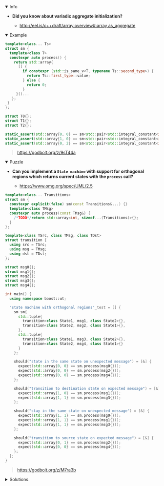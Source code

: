 <details open><summary>Info</summary><p>

* **Did you know about variadic aggregate initialization?**

  * http://eel.is/c++draft/array.overview#:array,as_aggregate

</p></details><details open><summary>Example</summary><p>

```cpp
template<class... Ts>
struct sm {
  template<class T>
  constexpr auto process() {
    return std::array{
      [] {
        if constexpr (std::is_same_v<T, typename Ts::second_type>) {
          return Ts::first_type::value;
        } else {
          return 0;
        }
     }()...
   };
 }
};

struct T0{};
struct T1{};
struct T2{};

static_assert(std::array{0, 0} == sm<std::pair<std::integral_constant<int, 1>, T1>, std::pair<std::integral_constant<int, 2>, T2>>{}.process<T0>());
static_assert(std::array{1, 0} == sm<std::pair<std::integral_constant<int, 1>, T1>, std::pair<std::integral_constant<int, 2>, T2>>{}.process<T1>());
static_assert(std::array{0, 2} == sm<std::pair<std::integral_constant<int, 1>, T1>, std::pair<std::integral_constant<int, 2>, T2>>{}.process<T2>());
```

> https://godbolt.org/z/9sT44a

</p></details><details open><summary>Puzzle</summary><p>

* **Can you implement a `State machine` with support for orthogonal regions which returns current states with the `process` call?**

  * https://www.omg.org/spec/UML/2.5

```cpp
template<class... Transitions>
struct sm {
  constexpr explicit(false) sm(const Transitions&...) {}
  template<class TMsg>
  constexpr auto process(const TMsg&) {
    /*TODO*/return std::array<int, sizeof...(Transitions)>{};
  }
};

template<class TSrc, class TMsg, class TDst>
struct transition {
  using src = TSrc;
  using msg = TMsg;
  using dst = TDst;
};

struct msg0{};
struct msg1{};
struct msg2{};
struct msg3{};
struct msg4{};

int main() {
  using namespace boost::ut;

  "state machine with orthogonal regions"_test = [] {
    sm sm{
      std::tuple{
        transition<class State1, msg1, class State2>{},
        transition<class State2, msg2, class State1>{},
      },
      std::tuple{
        transition<class State1, msg3, class State2>{},
        transition<class State2, msg4, class State1>{}
      }
    };

    should("state in the same state on unexpected message") = [&] {
      expect(std::array{0, 0} == sm.process(msg0{}));
      expect(std::array{0, 0} == sm.process(msg2{}));
      expect(std::array{0, 0} == sm.process(msg4{}));
    };

    should("transition to destination state on expected message") = [&] {
      expect(std::array{1, 0} == sm.process(msg1{}));
      expect(std::array{1, 1} == sm.process(msg3{}));
    };

    should("stay in the same state on unexpected message") = [&] {
      expect(std::array{1, 1} == sm.process(msg0{}));
      expect(std::array{1, 1} == sm.process(msg1{}));
      expect(std::array{1, 1} == sm.process(msg3{}));
    };

    should("transition to source state on expected message") = [&] {
      expect(std::array{0, 1} == sm.process(msg2{}));
      expect(std::array{0, 0} == sm.process(msg4{}));
    };
  };
}
```

> https://godbolt.org/z/M7ra3b

</p></details><details><summary>Solutions</summary><p>

